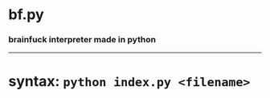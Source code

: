 <h1>bf.py</h1>
<h3>brainfuck interpreter made in python</h3>

---

# syntax: `python index.py <filename>`
